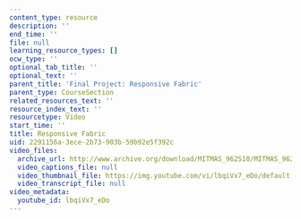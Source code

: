 ```yaml
---
content_type: resource
description: ''
end_time: ''
file: null
learning_resource_types: []
ocw_type: ''
optional_tab_title: ''
optional_text: ''
parent_title: 'Final Project: Responsive Fabric'
parent_type: CourseSection
related_resources_text: ''
resource_index_text: ''
resourcetype: Video
start_time: ''
title: Responsive Fabric
uid: 2291156a-3ece-2b73-903b-59b92e5f392c
video_files:
  archive_url: http://www.archive.org/download/MITMAS_962S10/MITMAS_962S10assn9_respfab_vid1_300k.mp4
  video_captions_file: null
  video_thumbnail_file: https://img.youtube.com/vi/lbqiVx7_eDo/default.jpg
  video_transcript_file: null
video_metadata:
  youtube_id: lbqiVx7_eDo
---
```


